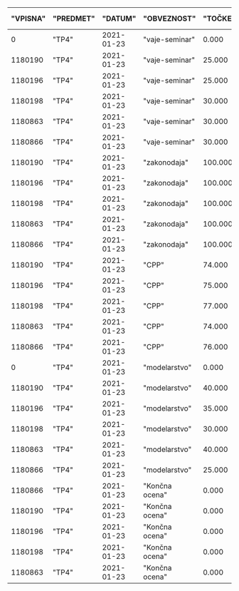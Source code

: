 | "VPISNA" | "PREDMET" | "DATUM" | "OBVEZNOST" | "TOČKE" | "OCENA [%]" |
|---|---|---|---|---|---|
| 0 | "TP4" | 2021-01-23 | "vaje-seminar" | 0.000 | 0.0 |
| 1180190 | "TP4" | 2021-01-23 | "vaje-seminar" | 25.000 | 83.0 |
| 1180196 | "TP4" | 2021-01-23 | "vaje-seminar" | 25.000 | 83.0 |
| 1180198 | "TP4" | 2021-01-23 | "vaje-seminar" | 30.000 | 100.0 |
| 1180863 | "TP4" | 2021-01-23 | "vaje-seminar" | 30.000 | 100.0 |
| 1180866 | "TP4" | 2021-01-23 | "vaje-seminar" | 30.000 | 100.0 |
| 1180190 | "TP4" | 2021-01-23 | "zakonodaja" | 100.000 | 100.0 |
| 1180196 | "TP4" | 2021-01-23 | "zakonodaja" | 100.000 | 100.0 |
| 1180198 | "TP4" | 2021-01-23 | "zakonodaja" | 100.000 | 100.0 |
| 1180863 | "TP4" | 2021-01-23 | "zakonodaja" | 100.000 | 100.0 |
| 1180866 | "TP4" | 2021-01-23 | "zakonodaja" | 100.000 | 100.0 |
| 1180190 | "TP4" | 2021-01-23 | "CPP" | 74.000 | 90.0 |
| 1180196 | "TP4" | 2021-01-23 | "CPP" | 75.000 | 91.0 |
| 1180198 | "TP4" | 2021-01-23 | "CPP" | 77.000 | 94.0 |
| 1180863 | "TP4" | 2021-01-23 | "CPP" | 74.000 | 90.0 |
| 1180866 | "TP4" | 2021-01-23 | "CPP" | 76.000 | 93.0 |
| 0 | "TP4" | 2021-01-23 | "modelarstvo" | 0.000 | 0.0 |
| 1180190 | "TP4" | 2021-01-23 | "modelarstvo" | 40.000 | 100.0 |
| 1180196 | "TP4" | 2021-01-23 | "modelarstvo" | 35.000 | 88.0 |
| 1180198 | "TP4" | 2021-01-23 | "modelarstvo" | 30.000 | 75.0 |
| 1180863 | "TP4" | 2021-01-23 | "modelarstvo" | 40.000 | 100.0 |
| 1180866 | "TP4" | 2021-01-23 | "modelarstvo" | 25.000 | 63.0 |
| 1180866 | "TP4" | 2021-01-23 | "Končna ocena" | 0.000 | 86.0 |
| 1180190 | "TP4" | 2021-01-23 | "Končna ocena" | 0.000 | 93.0 |
| 1180196 | "TP4" | 2021-01-23 | "Končna ocena" | 0.000 | 89.0 |
| 1180198 | "TP4" | 2021-01-23 | "Končna ocena" | 0.000 | 91.0 |
| 1180863 | "TP4" | 2021-01-23 | "Končna ocena" | 0.000 | 98.0 |
